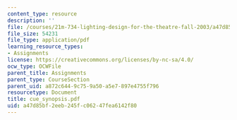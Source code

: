 ```yaml
---
content_type: resource
description: ''
file: /courses/21m-734-lighting-design-for-the-theatre-fall-2003/a47d85bf2eeb245fc06247fea6142f80_cue_synopsis.pdf
file_size: 54231
file_type: application/pdf
learning_resource_types:
- Assignments
license: https://creativecommons.org/licenses/by-nc-sa/4.0/
ocw_type: OCWFile
parent_title: Assignments
parent_type: CourseSection
parent_uid: a872c644-9c75-9a50-a5e7-897e4755f796
resourcetype: Document
title: cue_synopsis.pdf
uid: a47d85bf-2eeb-245f-c062-47fea6142f80
---
```

